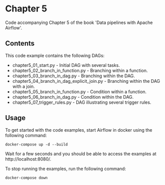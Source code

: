 # Chapter 5

Code accompanying Chapter 5 of the book 'Data pipelines with Apache Airflow'.

## Contents

This code example contains the following DAGs:

- chapter5_01_start.py - Initial DAG with several tasks.
- chapter5_02_branch_in_function.py - Branching within a function.
- chapter5_03_branch_in_dag.py - Branching within the DAG.
- chapter5_04_branch_in_dag_explicit_join.py - Branching within the DAG with a join.
- chapter5_05_branch_in_function.py - Condition within a function.
- chapter5_06_branch_in_dag.py - Condition within the DAG.
- chapter5_07_trigger_rules.py - DAG illustrating several trigger rules.

## Usage

To get started with the code examples, start Airflow in docker using the following command:

    docker-compose up -d --build

Wait for a few seconds and you should be able to access the examples at http://localhost:8080/.

To stop running the examples, run the following command:

    docker-compose down
